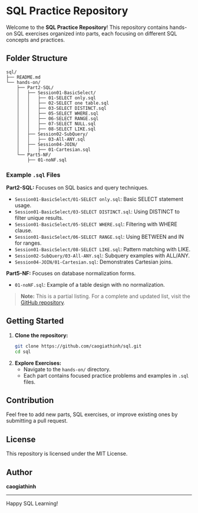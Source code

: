 # SQL Practice Repository

Welcome to the **SQL Practice Repository**! This repository contains hands-on SQL exercises organized into parts, each focusing on different SQL concepts and practices.

## Folder Structure

```
sql/
├── README.md
└── hands-on/
    ├── Part2-SQL/
    │   ├── Session01-BasicSelect/
    │   │   ├── 01-SELECT only.sql
    │   │   ├── 02-SELECT one table.sql
    │   │   ├── 03-SELECT DISTINCT.sql
    │   │   ├── 05-SELECT WHERE.sql
    │   │   ├── 06-SELECT RANGE.sql
    │   │   ├── 07-SELECT NULL.sql
    │   │   ├── 08-SELECT LIKE.sql
    │   ├── Session02-SubQuery/
    │   │   ├── 03-All-ANY.sql
    │   ├── Session04-JOIN/
    │   │   ├── 01-Cartesian.sql
    └── Part5-NF/
        ├── 01-noNF.sql
```

### Example `.sql` Files

**Part2-SQL:** Focuses on SQL basics and query techniques.
- `Session01-BasicSelect/01-SELECT only.sql`: Basic SELECT statement usage.
- `Session01-BasicSelect/03-SELECT DISTINCT.sql`: Using DISTINCT to filter unique results.
- `Session01-BasicSelect/05-SELECT WHERE.sql`: Filtering with WHERE clause.
- `Session01-BasicSelect/06-SELECT RANGE.sql`: Using BETWEEN and IN for ranges.
- `Session01-BasicSelect/08-SELECT LIKE.sql`: Pattern matching with LIKE.
- `Session02-SubQuery/03-All-ANY.sql`: Subquery examples with ALL/ANY.
- `Session04-JOIN/01-Cartesian.sql`: Demonstrates Cartesian joins.

**Part5-NF:** Focuses on database normalization forms.
- `01-noNF.sql`: Example of a table design with no normalization.

> **Note:** This is a partial listing. For a complete and updated list, visit the [GitHub repository](https://github.com/caogiathinh/sql).

## Getting Started

1. **Clone the repository:**
   ```bash
   git clone https://github.com/caogiathinh/sql.git
   cd sql
   ```
2. **Explore Exercises:**
   - Navigate to the `hands-on/` directory.
   - Each part contains focused practice problems and examples in `.sql` files.

## Contribution

Feel free to add new parts, SQL exercises, or improve existing ones by submitting a pull request.

## License

This repository is licensed under the MIT License.

## Author

**caogiathinh**

---

Happy SQL Learning!
